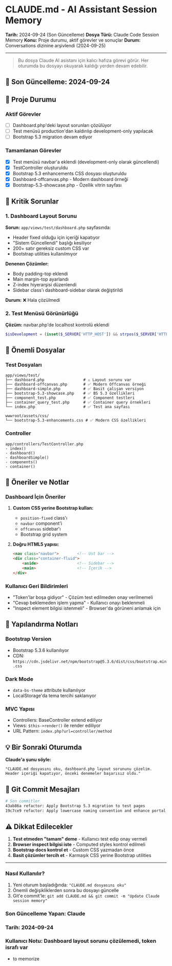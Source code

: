 # CLAUDE.md - AI Assistant Session Memory

**Tarih:** 2024-09-24 (Son Güncelleme)
**Dosya Türü:** Claude Code Session Memory
**Konu:** Proje durumu, aktif görevler ve sonuçlar
**Durum:** Conversations dizinine arşivlendi (2024-09-25)

---

> Bu dosya Claude AI asistanı için kalıcı hafıza görevi görür. Her oturumda bu dosyayı okuyarak kaldığı yerden devam edebilir.

## 🔄 Son Güncelleme: 2024-09-24

## 📌 Proje Durumu

### Aktif Görevler
- [ ] Dashboard.php'deki layout sorunları çözülüyor
- [ ] Test menüsü production'dan kaldırılıp development-only yapılacak
- [ ] Bootstrap 5.3 migration devam ediyor

### Tamamlanan Görevler
- [x] Test menüsü navbar'a eklendi (development-only olarak güncellendi)
- [x] TestController oluşturuldu
- [x] Bootstrap 5.3 enhancements CSS dosyası oluşturuldu
- [x] Dashboard-offcanvas.php - Modern dashboard örneği
- [x] Bootstrap-5.3-showcase.php - Özellik vitrin sayfası

## 🚨 Kritik Sorunlar

### 1. Dashboard Layout Sorunu
**Sorun:** `app/views/test/dashboard.php` sayfasında:
- Header fixed olduğu için içeriği kapatıyor
- "Sistem Güncellendi" başlığı kesiliyor
- 200+ satır gereksiz custom CSS var
- Bootstrap utilities kullanılmıyor

**Denenen Çözümler:**
- Body padding-top eklendi
- Main margin-top ayarlandı
- Z-index hiyerarşisi düzenlendi
- Sidebar class'ı dashboard-sidebar olarak değiştirildi

**Durum:** ❌ Hala çözülmedi

### 2. Test Menüsü Görünürlüğü
**Çözüm:** navbar.php'de localhost kontrolü eklendi
```php
$isDevelopment = (isset($_SERVER['HTTP_HOST']) && strpos($_SERVER['HTTP_HOST'], 'localhost') !== false);
```

## 📁 Önemli Dosyalar

### Test Dosyaları
```
app/views/test/
├── dashboard.php                 # ⚠️ Layout sorunu var
├── dashboard-offcanvas.php       # ✅ Modern Offcanvas örneği
├── dashboard-simple.php          # ✅ Basit çalışan versiyon
├── bootstrap-5.3-showcase.php    # ✅ BS 5.3 özellikleri
├── component_test.php            # ✅ Component testleri
├── container_query_test.php      # ✅ Container query örnekleri
└── index.php                     # ✅ Test ana sayfası

wwwroot/assets/css/
└── bootstrap-5.3-enhancements.css # ✅ Modern CSS özellikleri
```

### Controller
```
app/controllers/TestController.php
- index()
- dashboard()
- dashboardSimple()
- components()
- container()
```

## 🎯 Öneriler ve Notlar

### Dashboard İçin Öneriler
1. **Custom CSS yerine Bootstrap kullan:**
   - `position-fixed` class'ı
   - `navbar` component'i
   - `offcanvas` sidebar'ı
   - Bootstrap grid system

2. **Doğru HTML5 yapısı:**
   ```html
   <nav class="navbar">        <!-- Üst bar -->
   <div class="container-fluid">
       <aside>                 <!-- Sidebar -->
       <main>                  <!-- İçerik -->
   </div>
   ```

### Kullanıcı Geri Bildirimleri
- "Token'lar boşa gidiyor" - Çözüm test edilmeden onay verilmemeli
- "Cevap beklemeden işlem yapma" - Kullanıcı onayı beklenmeli
- "Inspect element bilgisi istenmeli" - Browser'da görüneni anlamak için

## 🔧 Yapılandırma Notları

### Bootstrap Version
- Bootstrap 5.3.6 kullanılıyor
- CDN: `https://cdn.jsdelivr.net/npm/bootstrap@5.3.6/dist/css/bootstrap.min.css`

### Dark Mode
- `data-bs-theme` attribute kullanılıyor
- LocalStorage'da tema tercihi saklanıyor

### MVC Yapısı
- Controllers: BaseController extend ediliyor
- Views: `$this->render()` ile render ediliyor
- URL Pattern: `index.php?url=controller/method`

## 💡 Bir Sonraki Oturumda

**Claude'a şunu söyle:**
```
"CLAUDE.md dosyasını oku, dashboard.php layout sorununu çözelim.
Header içeriği kapatıyor, önceki denemeler başarısız oldu."
```

## 📝 Git Commit Mesajları
```bash
# Son commitler
43ab86a refactor: Apply Bootstrap 5.3 migration to test pages
19c7ce9 refactor: Apply lowercase naming convention and enhance portal features
```

## ⚠️ Dikkat Edilecekler

1. **Test etmeden "tamam" deme** - Kullanıcı test edip onay vermeli
2. **Browser inspect bilgisi iste** - Computed styles kontrol edilmeli
3. **Bootstrap docs kontrol et** - Custom CSS yazmadan önce
4. **Basit çözümler tercih et** - Karmaşık CSS yerine Bootstrap utilities

---

### Nasıl Kullanılır?
1. Yeni oturum başladığında: `"CLAUDE.md dosyasını oku"`
2. Önemli değişikliklerden sonra bu dosyayı güncelle
3. Git'e commit'le: `git add CLAUDE.md && git commit -m "Update Claude session memory"`

### Son Güncelleme Yapan: Claude
### Tarih: 2024-09-24
### Kullanıcı Notu: Dashboard layout sorunu çözülemedi, token israfı var
- to memorize